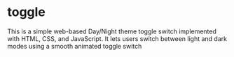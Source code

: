 # toggle
This is a simple web-based Day/Night theme toggle switch implemented with HTML, CSS, and JavaScript. It lets users switch between light and dark modes using a smooth animated toggle switch
